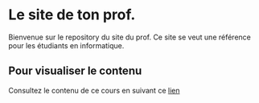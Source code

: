 # Le site de ton prof.

Bienvenue sur le repository du site du prof.
Ce site se veut une référence pour les étudiants en informatique.

## Pour visualiser le contenu

Consultez le contenu de ce cours en suivant ce [lien](https://www.tonprof.ca/)
